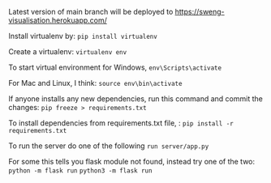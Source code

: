 Latest version of main branch will be deployed to https://sweng-visualisation.herokuapp.com/

Install virtualenv by:
```pip install virtualenv```

Create a virtualenv:
```virtualenv env```

To start virtual environment for Windows, 
```env\Scripts\activate```  

For Mac and Linux, I think: 
```source env\bin\activate```

If anyone installs any new dependencies, run this command and commit the changes: 
```pip freeze > requirements.txt ```

To install dependencies from requirements.txt file, :
```pip install -r requirements.txt```

To run the server do one of the following
```run server/app.py```

For some this tells you flask module not found, instead try one of the two:
```python -m flask run```
```python3 -m flask run```




